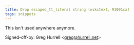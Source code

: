 ```yaml
---
title: Drop escaped_tt_literal string (wikitext, 91001ca)
tags: snippets
---
```


This isn't used anywhere anymore.

Signed-off-by: Greg Hurrell &lt;greg@hurrell.net&gt;

